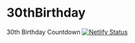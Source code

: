 # 30thBirthday
30th Birthday Countdown
[![Netlify Status](https://api.netlify.com/api/v1/badges/50eaaca8-07f6-493d-954f-2340bed7f972/deploy-status)](https://app.netlify.com/sites/nyacchii/deploys)
